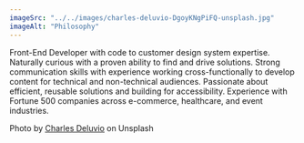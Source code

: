 ```yaml
---
imageSrc: "../../images/charles-deluvio-DgoyKNgPiFQ-unsplash.jpg"
imageAlt: "Philosophy"
---
```


Front-End Developer with code to customer design system expertise. Naturally curious with a proven ability to find and drive solutions. Strong communication skills with experience working cross-functionally to develop content for technical and non-technical audiences. Passionate about efficient, reusable solutions and building for accessibility. Experience with Fortune 500 companies
across e-commerce, healthcare, and event industries.

Photo by <a href="https://unsplash.com/@charlesdeluvio?utm_source=unsplash&utm_medium=referral&utm_content=creditCopyText" target="_blank" rel="nofollow noopener noreferrer" aria-label="External Link"><u>Charles Deluvio</u></a> on Unsplash
